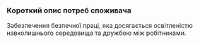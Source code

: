 ### Короткий опис потреб споживача
Забезпечення безпечної праці, яка досягається освітленістю навколишнього середовища та дружбою між робітниками.
